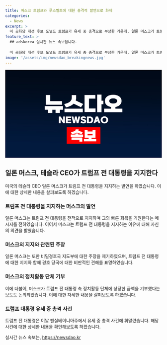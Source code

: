 ```yaml
---
title: 머스크 트럼프와 루스벨트에 대한 충격적 발언으로 화제
categories:
  - News
excerpt: >
  미 공화당 대선 후보 도널드 트럼프가 유세 중 총격으로 부상한 가운데, 일론 머스크가 트럼프를 지지한다고 선언했다. 머스크는 트럼프의 강인함을 칭찬하며, 총격 전 수상한 남성을 경호 당국에 알린 목격자의 영상을 게시하기도 했다. 또한, 머스크가 트럼프 정치활동 단체에 상당히 큰 금액을 기부했다는 보도도 나왔다. 트럼프는 경호원들과 함께 긴급 대피를 하고 총격범과 청중 두 명이 사망했다.
feature_text: >
  ## adskorea 실시간 뉴스 속보입니다.

  미 공화당 대선 후보 도널드 트럼프가 유세 중 총격으로 부상한 가운데, 일론 머스크가 트럼프를 지지한다고 선언했다. 머스크는 트럼프의 강인함을 칭찬하며, 총격 전 수상한 남성을 경호 당국에 알린 목격자의 영상을 게시하기도 했다. 또한, 머스크가 트럼프 정치활동 단체에 상당히 큰 금액을 기부했다는 보도도 나왔다. 트럼프는 경호원들과 함께 긴급 대피를 하고 총격범과 청중 두 명이 사망했다.
image: '/assets/img/newsdao_breakingnews.jpg'
---
```


<p><img src="/assets/img/newsdao_breakingnews.jpg" alt="adskorea 속보" /></p>

<h2 data-ke-size="size26">일론 머스크, 테슬라 CEO가 트럼프 전 대통령을 지지한다</h2>

<p data-ke-size="size16">미국의 테슬라 CEO 일론 머스크가 트럼프 전 대통령을 지지하는 발언을 하였습니다. 이에 대한 상세한 내용을 살펴보도록 하겠습니다.</p>

<h3><b>트럼프 전 대통령을 지지하는 머스크의 발언</b></h3>

<p data-ke-size="size16">일론 머스크는 트럼프 전 대통령을 전적으로 지지하며 그의 빠른 회복을 기원한다는 메시지를 전하였습니다. 이어서 머스크는 트럼프 전 대통령을 지지하는 이유에 대해 자신의 의견을 밝혔습니다.</p>

<h3><b>머스크의 지지와 관련된 주장</b></h3>

<p data-ke-size="size16">일론 머스크는 또한 비밀경호국 지도부에 대한 주장을 제기하였으며, 트럼프 전 대통령에 대한 지지와 함께 경호 당국에 대한 비판적인 견해를 표명하였습니다.</p>

<h3><b>머스크의 정치활동 단체 기부</b></h3>

<p data-ke-size="size16">이에 더불어, 머스크가 트럼프 전 대통령 측 정치활동 단체에 상당한 금액을 기부했다는 보도도 논의되었습니다. 이에 대한 자세한 내용을 살펴보도록 하겠습니다.</p>

<h3><b>트럼프 대통령 유세 중 총격 사건</b></h3>

<p data-ke-size="size16">트럼프 전 대통령은 이날 펜실베이니아주에서 유세 중 총격 사건에 휘말렸습니다. 해당 사건에 대한 상세한 내용을 확인해보도록 하겠습니다.</p>
실시간 뉴스 속보는, <a href="https://newsdao.kr" rel="dofollow">https://newsdao.kr</a>


